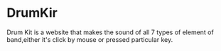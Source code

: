 # DrumKir
Drum Kit is a website that makes the sound of all 7 types of element of band,either it's click by mouse or pressed particular key.
